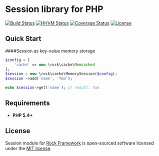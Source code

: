 Session library for PHP
=================

[![Build Status](https://travis-ci.org/romeOz/rock-session.svg?branch=master)](https://travis-ci.org/romeOz/rock-session)
[![HHVM Status](http://hhvm.h4cc.de/badge/romeoz/rock-session.svg)](http://hhvm.h4cc.de/package/romeoz/rock-session)
[![Coverage Status](https://coveralls.io/repos/romeOz/rock-session/badge.svg?branch=master)](https://coveralls.io/r/romeOz/rock-session?branch=master)
[![License](https://poser.pugx.org/romeOz/rock-session/license.svg)](https://packagist.org/packages/romeOz/rock-session)

Quick Start
-------------------

####Session as key-value memory storage

```php
$config = [
    'cache' => new \rock\cache\Memcached
];
$session = new \rock\cache\MemorySession($config);
$session ->add('name', 'Tom');

echo $session->get('name'); // result: Tom
```

Requirements
-------------------
 * **PHP 5.4+**

License
-------------------

Session module for [Rock Framework](https://github.com/romeOz/rock) is open-sourced software licensed under the [MIT license](http://opensource.org/licenses/MIT).